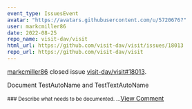 ```yaml
---
event_type: IssuesEvent
avatar: "https://avatars.githubusercontent.com/u/5720676?"
user: markcmiller86
date: 2022-08-25
repo_name: visit-dav/visit
html_url: https://github.com/visit-dav/visit/issues/18013
repo_url: https://github.com/visit-dav/visit
---
```


<a href='https://github.com/markcmiller86' target='_blank'>markcmiller86</a> closed issue <a href='https://github.com/visit-dav/visit/issues/18013' target='_blank'>visit-dav/visit#18013</a>.

<p>Document TestAutoName and TestTextAutoName</p><small>### Describe what needs to be documented....</small><a href='https://github.com/visit-dav/visit/issues/18013' target='_blank'>View Comment</a>